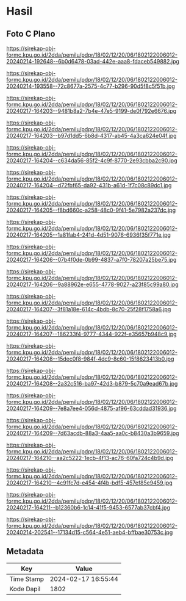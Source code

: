 # Hasil

## Foto C Plano

https://sirekap-obj-formc.kpu.go.id/2dda/pemilu/pdpr/18/02/12/20/06/1802122006012-20240214-192648--6b0d6478-03ad-442e-aaa8-fdaceb549882.jpg

https://sirekap-obj-formc.kpu.go.id/2dda/pemilu/pdpr/18/02/12/20/06/1802122006012-20240214-193558--72c8677a-2575-4c77-b296-90d5f8c5f51b.jpg

https://sirekap-obj-formc.kpu.go.id/2dda/pemilu/pdpr/18/02/12/20/06/1802122006012-20240217-164203--9481b8a2-7b4e-47e5-9199-de0f792e6676.jpg

https://sirekap-obj-formc.kpu.go.id/2dda/pemilu/pdpr/18/02/12/20/06/1802122006012-20240217-164203--b97d1dd5-6b8d-4317-ab45-4a3ca624e04f.jpg

https://sirekap-obj-formc.kpu.go.id/2dda/pemilu/pdpr/18/02/12/20/06/1802122006012-20240217-164204--c634da56-85f2-4c9f-8770-2e93cbba2c90.jpg

https://sirekap-obj-formc.kpu.go.id/2dda/pemilu/pdpr/18/02/12/20/06/1802122006012-20240217-164204--d72fbf65-da92-431b-a61d-1f7c08c89dc1.jpg

https://sirekap-obj-formc.kpu.go.id/2dda/pemilu/pdpr/18/02/12/20/06/1802122006012-20240217-164205--f8bd660c-a258-48c0-9f41-5e7982a237dc.jpg

https://sirekap-obj-formc.kpu.go.id/2dda/pemilu/pdpr/18/02/12/20/06/1802122006012-20240217-164205--1a81fab4-241d-4d51-9076-6936f35f771e.jpg

https://sirekap-obj-formc.kpu.go.id/2dda/pemilu/pdpr/18/02/12/20/06/1802122006012-20240217-164206--07b4f0de-0b99-4837-a7f0-78207a25be75.jpg

https://sirekap-obj-formc.kpu.go.id/2dda/pemilu/pdpr/18/02/12/20/06/1802122006012-20240217-164206--9a88962e-e655-4778-9027-a23f85c99a80.jpg

https://sirekap-obj-formc.kpu.go.id/2dda/pemilu/pdpr/18/02/12/20/06/1802122006012-20240217-164207--3f81a18e-614c-4bdb-8c70-25f28f1758a6.jpg

https://sirekap-obj-formc.kpu.go.id/2dda/pemilu/pdpr/18/02/12/20/06/1802122006012-20240217-164207--186233f4-9777-4344-922f-e35657b948c9.jpg

https://sirekap-obj-formc.kpu.go.id/2dda/pemilu/pdpr/18/02/12/20/06/1802122006012-20240217-164208--15dec0f8-984f-4dc9-8c60-15f8623413b0.jpg

https://sirekap-obj-formc.kpu.go.id/2dda/pemilu/pdpr/18/02/12/20/06/1802122006012-20240217-164208--2a32c516-ba97-42d3-b879-5c70a9ead67b.jpg

https://sirekap-obj-formc.kpu.go.id/2dda/pemilu/pdpr/18/02/12/20/06/1802122006012-20240217-164209--7e8a7ee4-056d-4875-af96-63cddad31936.jpg

https://sirekap-obj-formc.kpu.go.id/2dda/pemilu/pdpr/18/02/12/20/06/1802122006012-20240217-164209--7d63acdb-88a3-4aa5-aa0c-b8430a3b9659.jpg

https://sirekap-obj-formc.kpu.go.id/2dda/pemilu/pdpr/18/02/12/20/06/1802122006012-20240217-164210--aa2c5222-1ecb-4f13-ac76-60fa724c4b9d.jpg

https://sirekap-obj-formc.kpu.go.id/2dda/pemilu/pdpr/18/02/12/20/06/1802122006012-20240217-164210--4c91fc7d-e454-4f4b-bdf5-457ef85e9459.jpg

https://sirekap-obj-formc.kpu.go.id/2dda/pemilu/pdpr/18/02/12/20/06/1802122006012-20240217-164211--b12360b6-1c14-41f5-9453-6577ab37cbf4.jpg

https://sirekap-obj-formc.kpu.go.id/2dda/pemilu/pdpr/18/02/12/20/06/1802122006012-20240214-202541--17134d15-c564-4e51-aeb4-bffbae30753c.jpg


## Metadata

| Key        | Value               |
| ---------- | ------------------- |
| Time Stamp | 2024-02-17 16:55:44 |
| Kode Dapil | 1802                |



